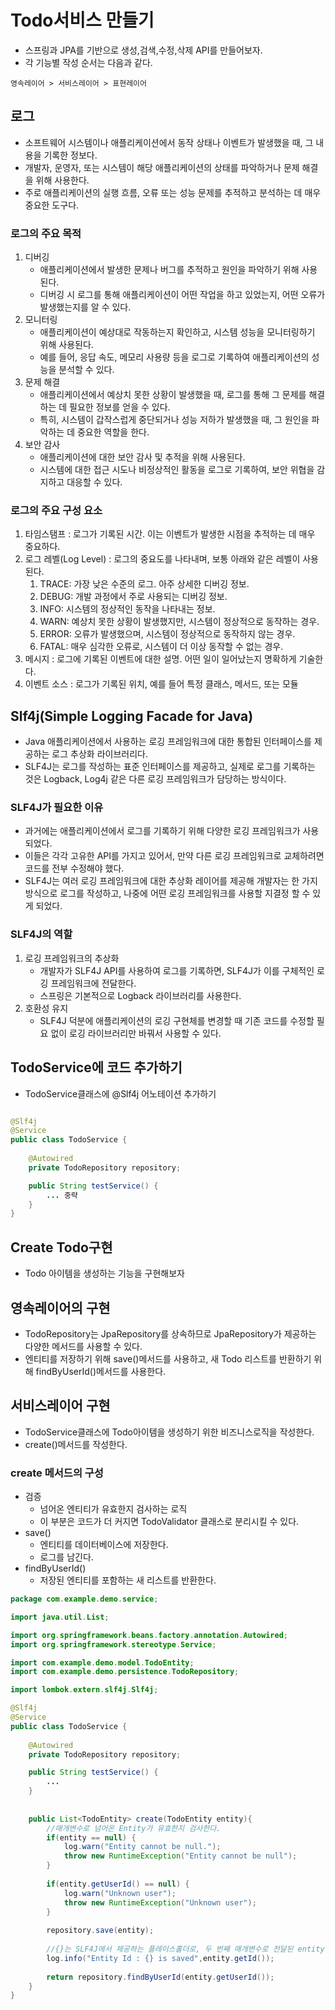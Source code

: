 # Todo서비스 만들기
- 스프링과 JPA를 기반으로 생성,검색,수정,삭제 API를 만들어보자.
- 각 기능별 작성 순서는 다음과 같다.
```
영속레이어 > 서비스레이어 > 표현레이어
```


## 로그
- 소프트웨어 시스템이나 애플리케이션에서 동작 상태나 이벤트가 발생했을 때, 그 내용을 기록한 정보다.
- 개발자, 운영자, 또는 시스템이 해당 애플리케이션의 상태를 파악하거나 문제 해결을 위해 사용한다.
- 주로 애플리케이션의 실행 흐름, 오류 또는 성능 문제를 추적하고 분석하는 데 매우 중요한 도구다.

### 로그의 주요 목적
1. 디버깅
    - 애플리케이션에서 발생한 문제나 버그를 추적하고 원인을 파악하기 위해 사용된다. 
    - 디버깅 시 로그를 통해 애플리케이션이 어떤 작업을 하고 있었는지, 어떤 오류가 발생했는지를 알 수 있다.
2. 모니터링
    - 애플리케이션이 예상대로 작동하는지 확인하고, 시스템 성능을 모니터링하기 위해 사용된다. 
    - 예를 들어, 응답 속도, 메모리 사용량 등을 로그로 기록하여 애플리케이션의 성능을 분석할 수 있다.
3. 문제 해결
    - 애플리케이션에서 예상치 못한 상황이 발생했을 때, 로그를 통해 그 문제를 해결하는 데 필요한 정보를 얻을 수 있다. 
    - 특히, 시스템이 갑작스럽게 중단되거나 성능 저하가 발생했을 때, 그 원인을 파악하는 데 중요한 역할을 한다.
4. 보안 감사
    - 애플리케이션에 대한 보안 감사 및 추적을 위해 사용된다. 
    - 시스템에 대한 접근 시도나 비정상적인 활동을 로그로 기록하여, 보안 위협을 감지하고 대응할 수 있다.

### 로그의 주요 구성 요소
1. 타임스탬프 : 로그가 기록된 시간. 이는 이벤트가 발생한 시점을 추적하는 데 매우 중요하다.
2. 로그 레벨(Log Level) : 로그의 중요도를 나타내며, 보통 아래와 같은 레벨이 사용된다.
   1. TRACE: 가장 낮은 수준의 로그. 아주 상세한 디버깅 정보.
   2. DEBUG: 개발 과정에서 주로 사용되는 디버깅 정보.
   3. INFO: 시스템의 정상적인 동작을 나타내는 정보.
   4. WARN: 예상치 못한 상황이 발생했지만, 시스템이 정상적으로 동작하는 경우.
   5. ERROR: 오류가 발생했으며, 시스템이 정상적으로 동작하지 않는 경우.
   6. FATAL: 매우 심각한 오류로, 시스템이 더 이상 동작할 수 없는 경우.
3. 메시지 : 로그에 기록된 이벤트에 대한 설명. 어떤 일이 일어났는지 명확하게 기술한다.
4. 이벤트 소스 : 로그가 기록된 위치, 예를 들어 특정 클래스, 메서드, 또는 모듈

## Slf4j(Simple Logging Facade for Java)
- Java 애플리케이션에서 사용하는 로깅 프레임워크에 대한 통합된 인터페이스를 제공하는 로그 추상화 라이브러리다.
- SLF4J는 로그를 작성하는 표준 인터페이스를 제공하고, 실제로 로그를 기록하는 것은 Logback, Log4j 같은 다른 로깅 프레임워크가 담당하는 방식이다.

### SLF4J가 필요한 이유
- 과거에는 애플리케이션에서 로그를 기록하기 위해 다양한 로깅 프레임워크가 사용되었다.
- 이들은 각각 고유한 API를 가지고 있어서, 만약 다른 로깅 프레임워크로 교체하려면 코드를 전부 수정해야 했다.
- SLF4J는 여러 로깅 프레임워크에 대한 추상화 레이어를 제공해 개발자는 한 가지 방식으로 로그를 작성하고, 나중에 어떤 로깅 프레임워크를 사용할 지결정 할 수 있게 되었다.

### SLF4J의 역할
1. 로깅 프레임워크의 추상화
    - 개발자가 SLF4J API를 사용하여 로그를 기록하면, SLF4J가 이를 구체적인 로깅 프레임워크에 전달한다.
    - 스프링은 기본적으로 Logback 라이브러리를 사용한다.
2. 호환성 유지
    - SLF4J 덕분에 애플리케이션의 로깅 구현체를 변경할 때 기존 코드를 수정할 필요 없이 로깅 라이브러리만 바꿔서 사용할 수 있다.

## TodoService에 코드 추가하기
- TodoService클래스에 @Slf4j 어노테이션 추가하기
```java

@Slf4j
@Service
public class TodoService {
	
	@Autowired
	private TodoRepository repository;

	public String testService() {
		... 중략
	}
}
```

## Create Todo구현
- Todo 아이템을 생성하는 기능을 구현해보자
  
## 영속레이어의 구현
- TodoRepository는 JpaRepository를 상속하므로 JpaRepository가 제공하는 다양한 메서드를 사용할 수 있다.
- 엔티티를 저장하기 위해 save()메서드를 사용하고, 새 Todo 리스트를 반환하기 위해 findByUserId()메서드를 사용한다.

## 서비스레이어 구현
- TodoService클래스에 Todo아이템을 생성하기 위한 비즈니스로직을 작성한다.
- create()메서드를 작성한다.
### create 메서드의 구성
- 검증
  - 넘어온 엔티티가 유효한지 검사하는 로직
  - 이 부분은 코드가 더 커지면 TodoValidator 클래스로 분리시킬 수 있다.
- save()
  - 엔티티를 데이터베이스에 저장한다.
  - 로그를 남긴다.
- findByUserId()
  - 저장된 엔티티를 포함하는 새 리스트를 반환한다.

```java
package com.example.demo.service;

import java.util.List;

import org.springframework.beans.factory.annotation.Autowired;
import org.springframework.stereotype.Service;

import com.example.demo.model.TodoEntity;
import com.example.demo.persistence.TodoRepository;

import lombok.extern.slf4j.Slf4j;

@Slf4j
@Service
public class TodoService {
	
	@Autowired
	private TodoRepository repository;

	public String testService() {
		...
	}
	
	
	public List<TodoEntity> create(TodoEntity entity){
		//매개변수로 넘어온 Entity가 유효한지 검사한다.
		if(entity == null) {
			log.warn("Entity cannot be null.");
			throw new RuntimeException("Entity cannot be null");
		}
		
		if(entity.getUserId() == null) {
			log.warn("Unknown user");
			throw new RuntimeException("Unknown user");
		}
		
		repository.save(entity);
		
        //{}는 SLF4J에서 제공하는 플레이스홀더로, 두 번째 매개변수로 전달된 entity.getId() 값이 여기에 대입되어 출력된다.
		log.info("Entity Id : {} is saved",entity.getId());
		
		return repository.findByUserId(entity.getUserId());
	}
}
```
